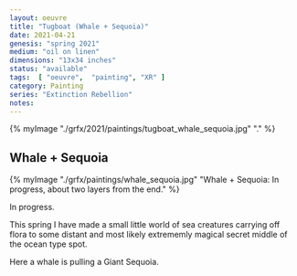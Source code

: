 ```yaml
---
layout: oeuvre 
title: "Tugboat (Whale + Sequoia)"
date: 2021-04-21
genesis: "spring 2021"
medium: "oil on linen"
dimensions: "13x34 inches"
status: "available" 
tags:  [ "oeuvre",  "painting", "XR" ]  
category: Painting 
series: "Extinction Rebellion"
notes:
---
```



{% myImage "./grfx/2021/paintings/tugboat_whale_sequoia.jpg" "." %}

## Whale + Sequoia 

{% myImage "./grfx/paintings/whale_sequoia.jpg" "Whale + Sequoia: In progress, about two layers from the end." %}

In progress.  

This spring I have made a small little world of sea creatures carrying off flora to some distant and most likely extrememly magical secret middle of the ocean type spot.

Here a whale is pulling a Giant Sequoia.

